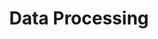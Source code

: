 ---
title: Data Processing
slug: data-processing
excerpt: How to run massive data operations using OVHcloud Data Processing platform 
sections: Concepts, Getting Started, How to, Tutorial, API
---